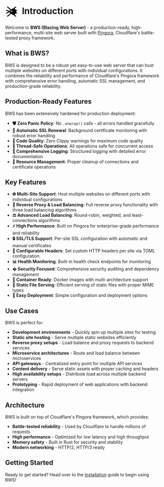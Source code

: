 # <img src="../assets/logo.svg" alt="BWS Logo" width="48" height="48" style="vertical-align: middle;"> Introduction

Welcome to **BWS (Blazing Web Server)** - a production-ready, high-performance, multi-site web server built with [Pingora](https://github.com/cloudflare/pingora), Cloudflare's battle-tested proxy framework.

## What is BWS?

BWS is designed to be a robust yet easy-to-use web server that can host multiple websites on different ports with individual configurations. It combines the reliability and performance of Cloudflare's Pingora framework with comprehensive error handling, automatic SSL management, and production-grade reliability.

## Production-Ready Features

BWS has been extensively hardened for production deployment:

- **🛡️ Zero Panic Policy**: No `.unwrap()` calls - all errors handled gracefully
- **🔄 Automatic SSL Renewal**: Background certificate monitoring with robust error handling
- **🧹 Code Quality**: Zero Clippy warnings for maximum code quality
- **🔧 Thread-Safe Operations**: All operations safe for concurrent access
- **📝 Comprehensive Logging**: Structured logging with detailed error documentation
- **💾 Resource Management**: Proper cleanup of connections and certificate operations

## Key Features

- **🌐 Multi-Site Support**: Host multiple websites on different ports with individual configurations
- **🔄 Reverse Proxy & Load Balancing**: Full reverse proxy functionality with three load balancing algorithms
- **⚖️ Advanced Load Balancing**: Round-robin, weighted, and least-connections algorithms
- **⚡ High Performance**: Built on Pingora for enterprise-grade performance and reliability  
- **🔒 SSL/TLS Support**: Per-site SSL configuration with automatic and manual certificates
- **🔧 Configurable Headers**: Set custom HTTP headers per site via TOML configuration
- **📊 Health Monitoring**: Built-in health check endpoints for monitoring
- **�️ Security Focused**: Comprehensive security auditing and dependency management
- **🐳 Container Ready**: Docker images with multi-architecture support
- **📁 Static File Serving**: Efficient serving of static files with proper MIME types
- **🚀 Easy Deployment**: Simple configuration and deployment options

## Use Cases

BWS is perfect for:

- **Development environments** - Quickly spin up multiple sites for testing
- **Static site hosting** - Serve multiple static websites efficiently
- **Reverse proxy setups** - Load balance and proxy requests to backend services
- **Microservice architectures** - Route and load balance between microservices
- **API gateways** - Centralized entry point for multiple API services
- **Content delivery** - Serve static assets with proper caching and headers
- **High availability setups** - Distribute load across multiple backend servers
- **Prototyping** - Rapid deployment of web applications with backend integration

## Architecture

BWS is built on top of Cloudflare's Pingora framework, which provides:

- **Battle-tested reliability** - Used by Cloudflare to handle millions of requests
- **High performance** - Optimized for low latency and high throughput
- **Memory safety** - Built in Rust for security and stability
- **Modern networking** - HTTP/2, HTTP/3 ready

## Getting Started

Ready to get started? Head over to the [Installation](./installation.md) guide to begin using BWS!
